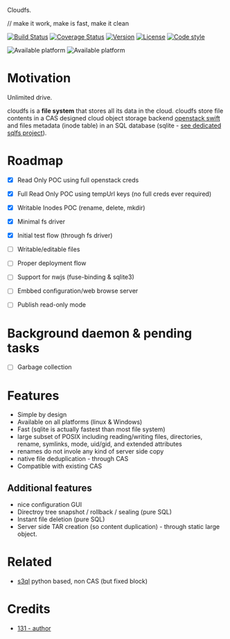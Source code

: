Cloudfs.

// make it work, make is fast, make it clean


[![Build Status](https://travis-ci.org/131/cloudfs.svg?branch=master)](https://travis-ci.org/131/cloudfs)
[![Coverage Status](https://coveralls.io/repos/github/131/cloudfs/badge.svg?branch=master)](https://coveralls.io/github/131/cloudfs?branch=master)
[![Version](https://img.shields.io/npm/v/cloudfs.svg)](https://www.npmjs.com/package/cloudfs)
[![License](https://img.shields.io/badge/license-MIT-blue.svg)](http://opensource.org/licenses/MIT)
[![Code style](https://img.shields.io/badge/code%2fstyle-ivs-green.svg)](https://www.npmjs.com/package/eslint-plugin-ivs)

![Available platform](https://img.shields.io/badge/platform-win32-blue.svg)
![Available platform](https://img.shields.io/badge/platform-linux-blue.svg)


# Motivation

Unlimited drive.

cloudfs is a **file system** that stores all its data in the cloud.
cloudfs store file contents in a CAS designed cloud object storage backend [openstack swift](https://developer.openstack.org/api-ref/object-store/) and files metadata (inode table) in an SQL database (sqlite - [see dedicated sqlfs project](https://github.com/131/sqlitefs)).


# Roadmap
- [X] Read Only POC using full openstack creds
- [X] Full Read Only POC using tempUrl keys (no full creds ever required)
- [X] Writable Inodes POC (rename, delete, mkdir)
- [X] Minimal fs driver
- [X] Initial test flow (through fs driver)

- [ ] Writable/editable files
- [ ] Proper deployment flow
- [ ] Support for nwjs (fuse-binding & sqlite3)
- [ ] Embbed configuration/web browse server
- [ ] Publish read-only mode

# Background daemon & pending tasks
- [ ] Garbage collection


# Features
* Simple by design
* Available on all platforms (linux & Windows)
* Fast (sqlite is actually fastest than most file system)
* large subset of POSIX including reading/writing files, directories, rename,  symlinks, mode, uid/gid, and extended attributes
* renames do not invole any kind of server side copy
* native file deduplication - through CAS
* Compatible with existing CAS

## Additional features
* nice configuration GUI
* Directroy tree snapshot / rollback / sealing (pure SQL)
* Instant file deletion (pure SQL)
* Server side TAR creation (so content duplication) - through static large object.


# Related
* [s3ql](https://github.com/s3ql/) python based, non CAS (but fixed block)

# Credits
* [131 - author](https://github.com/131)
